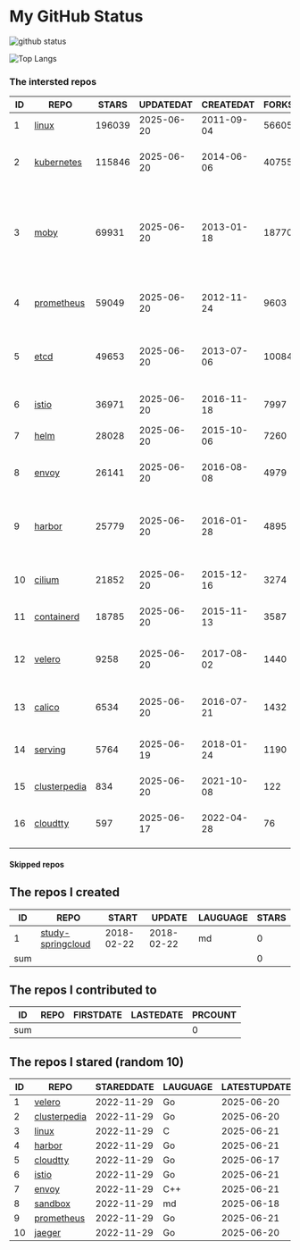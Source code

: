 # My GitHub Status

<img src="https://github-readme-stats-1.yihong0618.vercel.app/api?username=daoqingniu&show_icons=true&&&hide_title=true&count_private=true" alt="github status" />

![Top Langs](https://github-readme-stats-1.yihong0618.vercel.app/api/top-langs/?username=daoqingniu&layout=compact)

<!--START_SECTION:github_repos-->
### The intersted repos
| ID |                              REPO                               | STARS  | UPDATEDAT  | CREATEDAT  | FORKSCOUNT |                                                DESCRIPTIONS                                                |
|----|-----------------------------------------------------------------|--------|------------|------------|------------|------------------------------------------------------------------------------------------------------------|
|  1 | [linux](https://github.com/torvalds/linux)                      | 196039 | 2025-06-20 | 2011-09-04 |      56605 | Linux kernel source tree                                                                                   |
|  2 | [kubernetes](https://github.com/kubernetes/kubernetes)          | 115846 | 2025-06-20 | 2014-06-06 |      40755 | Production-Grade Container Scheduling and Management                                                       |
|  3 | [moby](https://github.com/moby/moby)                            |  69931 | 2025-06-20 | 2013-01-18 |      18770 | The Moby Project - a collaborative project for the container ecosystem to assemble container-based systems |
|  4 | [prometheus](https://github.com/prometheus/prometheus)          |  59049 | 2025-06-20 | 2012-11-24 |       9603 | The Prometheus monitoring system and time series database.                                                 |
|  5 | [etcd](https://github.com/etcd-io/etcd)                         |  49653 | 2025-06-20 | 2013-07-06 |      10084 | Distributed reliable key-value store for the most critical data of a distributed system                    |
|  6 | [istio](https://github.com/istio/istio)                         |  36971 | 2025-06-20 | 2016-11-18 |       7997 | Connect, secure, control, and observe services.                                                            |
|  7 | [helm](https://github.com/helm/helm)                            |  28028 | 2025-06-20 | 2015-10-06 |       7260 | The Kubernetes Package Manager                                                                             |
|  8 | [envoy](https://github.com/envoyproxy/envoy)                    |  26141 | 2025-06-20 | 2016-08-08 |       4979 | Cloud-native high-performance edge/middle/service proxy                                                    |
|  9 | [harbor](https://github.com/goharbor/harbor)                    |  25779 | 2025-06-20 | 2016-01-28 |       4895 | An open source trusted cloud native registry project that stores, signs, and scans content.                |
| 10 | [cilium](https://github.com/cilium/cilium)                      |  21852 | 2025-06-20 | 2015-12-16 |       3274 | eBPF-based Networking, Security, and Observability                                                         |
| 11 | [containerd](https://github.com/containerd/containerd)          |  18785 | 2025-06-20 | 2015-11-13 |       3587 | An open and reliable container runtime                                                                     |
| 12 | [velero](https://github.com/vmware-tanzu/velero)                |   9258 | 2025-06-20 | 2017-08-02 |       1440 | Backup and migrate Kubernetes applications and their persistent volumes                                    |
| 13 | [calico](https://github.com/projectcalico/calico)               |   6534 | 2025-06-20 | 2016-07-21 |       1432 | Cloud native networking and network security                                                               |
| 14 | [serving](https://github.com/knative/serving)                   |   5764 | 2025-06-19 | 2018-01-24 |       1190 | Kubernetes-based, scale-to-zero, request-driven compute                                                    |
| 15 | [clusterpedia](https://github.com/clusterpedia-io/clusterpedia) |    834 | 2025-06-20 | 2021-10-08 |        122 | The Encyclopedia of Kubernetes clusters                                                                    |
| 16 | [cloudtty](https://github.com/cloudtty/cloudtty)                |    597 | 2025-06-17 | 2022-04-28 |         76 | A Friendly Kubernetes CloudShell (Web Terminal) !                                                          |



#### Skipped repos
<!--END_SECTION:github_repos-->

<!--START_SECTION:my_github-->
## The repos I created
| ID  |                                 REPO                                 |   START    |   UPDATE   | LAUGUAGE | STARS |
|-----|----------------------------------------------------------------------|------------|------------|----------|-------|
|   1 | [study-springcloud](https://github.com/daoqingniu/study-springcloud) | 2018-02-22 | 2018-02-22 | md       |     0 |
| sum |                                                                      |            |            |          |     0 |

## The repos I contributed to
| ID  | REPO | FIRSTDATE | LASTEDATE | PRCOUNT |
|-----|------|-----------|-----------|---------|
| sum |      |           |           |       0 |

## The repos I stared (random 10)
| ID |                              REPO                               | STAREDDATE | LAUGUAGE | LATESTUPDATE |
|----|-----------------------------------------------------------------|------------|----------|--------------|
|  1 | [velero](https://github.com/vmware-tanzu/velero)                | 2022-11-29 | Go       | 2025-06-20   |
|  2 | [clusterpedia](https://github.com/clusterpedia-io/clusterpedia) | 2022-11-29 | Go       | 2025-06-20   |
|  3 | [linux](https://github.com/torvalds/linux)                      | 2022-11-29 | C        | 2025-06-21   |
|  4 | [harbor](https://github.com/goharbor/harbor)                    | 2022-11-29 | Go       | 2025-06-21   |
|  5 | [cloudtty](https://github.com/cloudtty/cloudtty)                | 2022-11-29 | Go       | 2025-06-17   |
|  6 | [istio](https://github.com/istio/istio)                         | 2022-11-29 | Go       | 2025-06-21   |
|  7 | [envoy](https://github.com/envoyproxy/envoy)                    | 2022-11-29 | C++      | 2025-06-21   |
|  8 | [sandbox](https://github.com/cncf/sandbox)                      | 2022-11-29 | md       | 2025-06-18   |
|  9 | [prometheus](https://github.com/prometheus/prometheus)          | 2022-11-29 | Go       | 2025-06-21   |
| 10 | [jaeger](https://github.com/jaegertracing/jaeger)               | 2022-11-29 | Go       | 2025-06-20   |

<!--END_SECTION:my_github-->
